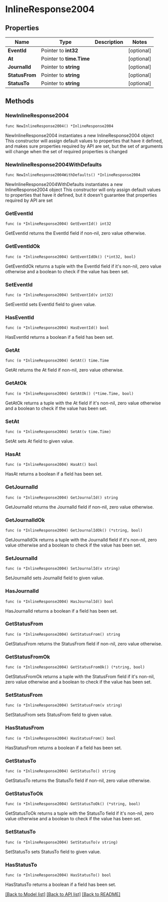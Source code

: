 # InlineResponse2004

## Properties

Name | Type | Description | Notes
------------ | ------------- | ------------- | -------------
**EventId** | Pointer to **int32** |  | [optional] 
**At** | Pointer to **time.Time** |  | [optional] 
**JournalId** | Pointer to **string** |  | [optional] 
**StatusFrom** | Pointer to **string** |  | [optional] 
**StatusTo** | Pointer to **string** |  | [optional] 

## Methods

### NewInlineResponse2004

`func NewInlineResponse2004() *InlineResponse2004`

NewInlineResponse2004 instantiates a new InlineResponse2004 object
This constructor will assign default values to properties that have it defined,
and makes sure properties required by API are set, but the set of arguments
will change when the set of required properties is changed

### NewInlineResponse2004WithDefaults

`func NewInlineResponse2004WithDefaults() *InlineResponse2004`

NewInlineResponse2004WithDefaults instantiates a new InlineResponse2004 object
This constructor will only assign default values to properties that have it defined,
but it doesn't guarantee that properties required by API are set

### GetEventId

`func (o *InlineResponse2004) GetEventId() int32`

GetEventId returns the EventId field if non-nil, zero value otherwise.

### GetEventIdOk

`func (o *InlineResponse2004) GetEventIdOk() (*int32, bool)`

GetEventIdOk returns a tuple with the EventId field if it's non-nil, zero value otherwise
and a boolean to check if the value has been set.

### SetEventId

`func (o *InlineResponse2004) SetEventId(v int32)`

SetEventId sets EventId field to given value.

### HasEventId

`func (o *InlineResponse2004) HasEventId() bool`

HasEventId returns a boolean if a field has been set.

### GetAt

`func (o *InlineResponse2004) GetAt() time.Time`

GetAt returns the At field if non-nil, zero value otherwise.

### GetAtOk

`func (o *InlineResponse2004) GetAtOk() (*time.Time, bool)`

GetAtOk returns a tuple with the At field if it's non-nil, zero value otherwise
and a boolean to check if the value has been set.

### SetAt

`func (o *InlineResponse2004) SetAt(v time.Time)`

SetAt sets At field to given value.

### HasAt

`func (o *InlineResponse2004) HasAt() bool`

HasAt returns a boolean if a field has been set.

### GetJournalId

`func (o *InlineResponse2004) GetJournalId() string`

GetJournalId returns the JournalId field if non-nil, zero value otherwise.

### GetJournalIdOk

`func (o *InlineResponse2004) GetJournalIdOk() (*string, bool)`

GetJournalIdOk returns a tuple with the JournalId field if it's non-nil, zero value otherwise
and a boolean to check if the value has been set.

### SetJournalId

`func (o *InlineResponse2004) SetJournalId(v string)`

SetJournalId sets JournalId field to given value.

### HasJournalId

`func (o *InlineResponse2004) HasJournalId() bool`

HasJournalId returns a boolean if a field has been set.

### GetStatusFrom

`func (o *InlineResponse2004) GetStatusFrom() string`

GetStatusFrom returns the StatusFrom field if non-nil, zero value otherwise.

### GetStatusFromOk

`func (o *InlineResponse2004) GetStatusFromOk() (*string, bool)`

GetStatusFromOk returns a tuple with the StatusFrom field if it's non-nil, zero value otherwise
and a boolean to check if the value has been set.

### SetStatusFrom

`func (o *InlineResponse2004) SetStatusFrom(v string)`

SetStatusFrom sets StatusFrom field to given value.

### HasStatusFrom

`func (o *InlineResponse2004) HasStatusFrom() bool`

HasStatusFrom returns a boolean if a field has been set.

### GetStatusTo

`func (o *InlineResponse2004) GetStatusTo() string`

GetStatusTo returns the StatusTo field if non-nil, zero value otherwise.

### GetStatusToOk

`func (o *InlineResponse2004) GetStatusToOk() (*string, bool)`

GetStatusToOk returns a tuple with the StatusTo field if it's non-nil, zero value otherwise
and a boolean to check if the value has been set.

### SetStatusTo

`func (o *InlineResponse2004) SetStatusTo(v string)`

SetStatusTo sets StatusTo field to given value.

### HasStatusTo

`func (o *InlineResponse2004) HasStatusTo() bool`

HasStatusTo returns a boolean if a field has been set.


[[Back to Model list]](../README.md#documentation-for-models) [[Back to API list]](../README.md#documentation-for-api-endpoints) [[Back to README]](../README.md)


